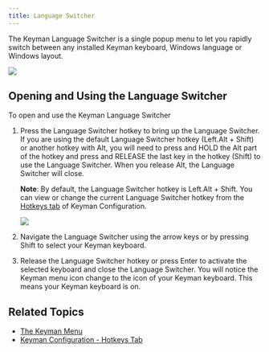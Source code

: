 ```yaml
---
title: Language Switcher
---
```


The Keyman Language Switcher is a single popup menu to let you rapidly
switch between any installed Keyman keyboard, Windows language or
Windows layout.

![](../desktop_images/languageswitcher.png)

## Opening and Using the Language Switcher

To open and use the Keyman Language Switcher

1.  Press the Language Switcher hotkey to bring up the Language
    Switcher. If you are using the default Language Switcher hotkey
    (Left.Alt + Shift) or another hotkey with Alt, you will need to
    press and HOLD the Alt part of the hotkey and press and RELEASE the
    last key in the hotkey (Shift) to use the Language Switcher. When you
    release Alt, the Language Switcher will close.

    **Note**: By default, the Language Switcher hotkey is Left.Alt + Shift. You
    can view or change the current Language Switcher hotkey from the
    [Hotkeys tab](#basic_hotkeys_tab) of Keyman Configuration.

    ![](../desktop_images/languageswitcher-small.png)

2.  Navigate the Language Switcher using the arrow keys or by pressing
    Shift to select your Keyman keyboard.

3.  Release the Language Switcher hotkey or press Enter to activate the
    selected keyboard and close the Language Switcher. You will notice
    the Keyman menu icon change to the icon of your Keyman keyboard.
    This means your Keyman keyboard is on.

## Related Topics

-   [The Keyman Menu](traymenu)
-   [Keyman Configuration - Hotkeys Tab](config_tasks/hotkeys_tab)
